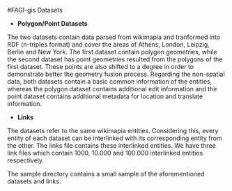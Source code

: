 #FAGI-gis Datasets

- <b>Polygon/Point Datasets</b>

The two datasets contain data parsed from wikimapia and tranformed into RDF (n-triples format) 
and cover the areas of Athens, London, Leipzig, Berlin and New York. 
The first dataset contain polygon geometries, while the second dataset has point geometries resulted from
the polygons of the first dataset. These points are also shifted to a degree in order 
to demonstrate better the geometry fusion process. Regarding the non-spatial data, 
both datasets contain a basic common information of the entities, whereas the polygon dataset 
contains additional edit information and the point dataset contains additional metadata for location 
and translate information. 

- <b>Links</b>

The datasets refer to the same wikimapia entities. Considering this, 
every entity of each dataset can be interlinked with its corresponding entity from the other. 
The links file contains these interlinked entities. 
We have three link files which contain 1000, 10.000 and 100.000 interlinked entities respectively.

The sample directory contains a small sample of the aforementioned datasets and links.
